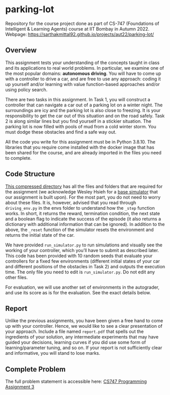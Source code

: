 # parking-lot

Repository for the course project done as part of CS-747 (Foundations of Intelligent & Learning Agents) course at IIT Bombay in Autumn 2022. 
Webpage: https://sarthakmittal92.github.io/projects/aut22/parking-lot/

## Overview
This assignment tests your understanding of the concepts taught in class and its applications to real world problems. In particular, we examine one of the most popular domains: **autonomous driving**. You will have to come up with a controller to drive a car, and are free to use any approach: coding it up yourself and/or learning with value function-based approaches and/or using policy search.

There are two tasks in this assignment. In Task 1, you will construct a controller that can navigate a car out of a parking lot on a winter night. The surroundings are icy and the parking lot is also close to freezing. It is your responsibility to get the car out of this situation and on the road safely. Task 2 is along similar lines but you find yourself in a stickier situation. The parking lot is now filled with pools of mud from a cold winter storm. You must dodge these obstacles and find a safe way out.

All the code you write for this assignment must be in Python 3.8.10. The libraries that you require come installed with the docker image that has been shared for the course, and are already imported in the files you need to complete.

## Code Structure
[This compressed directory](https://www.cse.iitb.ac.in/~shivaram/teaching/cs747-a2022/pa-3/gym_driving_dir.tar.gz) has all the files and folders that are required for the assignment (we acknowledge Wesley Hsieh for a [base simulator](https://github.com/WesleyHsieh/gym-driving) that our assignment is built upon). For the most part, you do not need to worry about these files. It is, however, advised that you read through `driving_env.py` in the envs folder to understand how the `_step` function works. In short, it returns the reward, termination condition, the next state and a boolean flag to indicate the success of the episode (it also returns a dictionary with additional information that can be ignored). In addition to the above, the `_reset` function of the simulator resets the environment and returns the initial state of the car.

We have provided `run_simulator.py` to run simulations and visually see the working of your controller, which you’ll have to submit as described later. This code has been provided with 10 random seeds that evaluate your controllers for a fixed few environments (different initial states of your car and different positions of the obstacles in Task 2) and outputs the execution time. The only file you need to edit is `run_simulator.py`. Do not edit any other files.

For evaluation, we will use another set of environments in the autograder, and use its score as is for the evaluation. See the exact details below.

## Report
Unlike the previous assignments, you have been given a free hand to come up with your controller. Hence, we would like to see a clear presentation of your approach. Include a file named `report.pdf` that spells out the ingredients of your solution, any intermediate experiments that may have guided your decisions, learning curves if you did use some form of learning/parameter tuning, and so on. If your report is not sufficiently clear and informative, you will stand to lose marks.

## Complete Problem
The full problem statement is accessible here: [CS747 Programming Assignment 3](https://hackmd.io/@sarthakmittal/Bk1Z7pzVi)